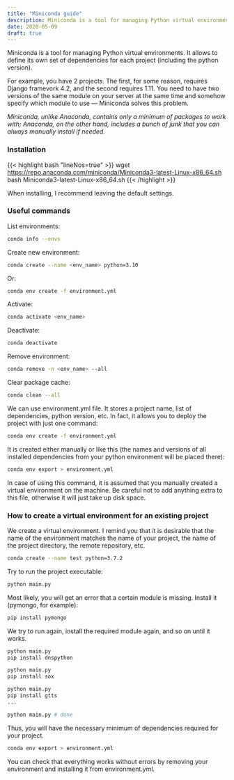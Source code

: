 ```yaml
---
title: "Miniconda guide"
description: Miniconda is a tool for managing Python virtual environments. It allows each project to define its own set of dependencies...
date: 2020-05-09
draft: true
---
```


Miniconda is a tool for managing Python virtual environments. It allows to define its own set of dependencies for each project (including the python version).

For example, you have 2 projects. The first, for some reason, requires Django framevork 4.2, and the second requires 1.11. You need to have two versions of the same module on your server at the same time and somehow specify which module to use — Miniconda solves this problem.

*Miniconda, unlike Anaconda, contains only a minimum of packages to work with; Anaconda, on the other hand, includes a bunch of junk that you can always manually install if needed.*

### Installation

{{< highlight bash "lineNos=true" >}}
wget https://repo.anaconda.com/miniconda/Miniconda3-latest-Linux-x86_64.sh
bash Miniconda3-latest-Linux-x86_64.sh
{{< /highlight >}}

When installing, I recommend leaving the default settings.

### Useful commands

List environments:
```bash
conda info --envs
```

Create new environment:
```bash
conda create --name <env_name> python=3.10
```

Or:
```bash
conda env create -f environment.yml
```

Activate:
```bash
conda activate <env_name>
```

Deactivate:
```bash
conda deactivate
```

Remove environment:
```bash
conda remove -n <env_name> --all
```

Clear package cache:
```bash
conda clean --all
```

We can use environment.yml file. It stores a project name, list of dependencies, python version, etc. In fact, it allows you to deploy the project with just one command:
```bash
conda env create -f environment.yml
```

It is created either manually or like this (the names and versions of all installed dependencies from your python environment will be placed there):
```bash
conda env export > environment.yml
```

In case of using this command, it is assumed that you manually created a virtual environment on the machine. Be careful not to add anything extra to this file, otherwise it will just take up disk space.


### How to create a virtual environment for an existing project

We create a virtual environment. I remind you that it is desirable that the name of the environment matches the name of your project, the name of the project directory, the remote repository, etc.

```bash
conda create --name test python=3.7.2
```

Try to run the project executable:
```bash
python main.py
```

Most likely, you will get an error that a certain module is missing. Install it (pymongo, for example):
```bash
pip install pymongo
```

We try to run again, install the required module again, and so on until it works.
```bash
python main.py
pip install dnspython

python main.py
pip install sox

python main.py
pip install gtts
...

python main.py # done
```

Thus, you will have the necessary minimum of dependencies required for your project.

```bash
conda env export > environment.yml
```

You can check that everything works without errors by removing your environment and installing it from environment.yml.